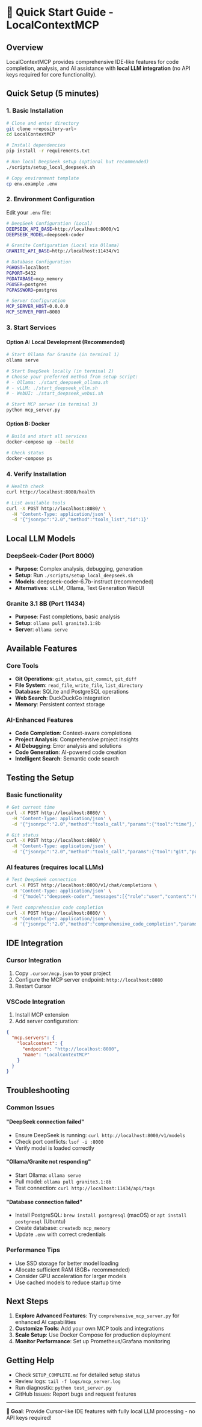 # 🚀 Quick Start Guide - LocalContextMCP

## Overview
LocalContextMCP provides comprehensive IDE-like features for code completion, analysis, and AI assistance with **local LLM integration** (no API keys required for core functionality).

## Quick Setup (5 minutes)

### 1. Basic Installation
```bash
# Clone and enter directory
git clone <repository-url>
cd LocalContextMCP

# Install dependencies
pip install -r requirements.txt

# Run local DeepSeek setup (optional but recommended)
./scripts/setup_local_deepseek.sh

# Copy environment template
cp env.example .env
```

### 2. Environment Configuration
Edit your `.env` file:

```bash
# DeepSeek Configuration (Local)
DEEPSEEK_API_BASE=http://localhost:8000/v1
DEEPSEEK_MODEL=deepseek-coder

# Granite Configuration (Local via Ollama)
GRANITE_API_BASE=http://localhost:11434/v1

# Database Configuration
PGHOST=localhost
PGPORT=5432
PGDATABASE=mcp_memory
PGUSER=postgres
PGPASSWORD=postgres

# Server Configuration
MCP_SERVER_HOST=0.0.0.0
MCP_SERVER_PORT=8080
```

### 3. Start Services

#### Option A: Local Development (Recommended)
```bash
# Start Ollama for Granite (in terminal 1)
ollama serve

# Start DeepSeek locally (in terminal 2)
# Choose your preferred method from setup script:
# - Ollama: ./start_deepseek_ollama.sh
# - vLLM: ./start_deepseek_vllm.sh  
# - WebUI: ./start_deepseek_webui.sh

# Start MCP server (in terminal 3)
python mcp_server.py
```

#### Option B: Docker
```bash
# Build and start all services
docker-compose up --build

# Check status
docker-compose ps
```

### 4. Verify Installation
```bash
# Health check
curl http://localhost:8080/health

# List available tools
curl -X POST http://localhost:8080/ \
  -H 'Content-Type: application/json' \
  -d '{"jsonrpc":"2.0","method":"tools_list","id":1}'
```

## Local LLM Models

### DeepSeek-Coder (Port 8000)
- **Purpose**: Complex analysis, debugging, generation
- **Setup**: Run `./scripts/setup_local_deepseek.sh`
- **Models**: deepseek-coder-6.7b-instruct (recommended)
- **Alternatives**: vLLM, Ollama, Text Generation WebUI

### Granite 3.1 8B (Port 11434)  
- **Purpose**: Fast completions, basic analysis
- **Setup**: `ollama pull granite3.1:8b`
- **Server**: `ollama serve`

## Available Features

### Core Tools
- **Git Operations**: `git_status`, `git_commit`, `git_diff`
- **File System**: `read_file`, `write_file`, `list_directory`
- **Database**: SQLite and PostgreSQL operations
- **Web Search**: DuckDuckGo integration
- **Memory**: Persistent context storage

### AI-Enhanced Features
- **Code Completion**: Context-aware completions
- **Project Analysis**: Comprehensive project insights
- **AI Debugging**: Error analysis and solutions
- **Code Generation**: AI-powered code creation
- **Intelligent Search**: Semantic code search

## Testing the Setup

### Basic functionality
```bash
# Get current time
curl -X POST http://localhost:8080/ \
  -H 'Content-Type: application/json' \
  -d '{"jsonrpc":"2.0","method":"tools_call","params":{"tool":"time"},"id":1}'

# Git status
curl -X POST http://localhost:8080/ \
  -H 'Content-Type: application/json' \
  -d '{"jsonrpc":"2.0","method":"tools_call","params":{"tool":"git","params":{"command":"status"}},"id":2}'
```

### AI features (requires local LLMs)
```bash
# Test DeepSeek connection
curl -X POST http://localhost:8000/v1/chat/completions \
  -H 'Content-Type: application/json' \
  -d '{"model":"deepseek-coder","messages":[{"role":"user","content":"Hello"}]}'

# Test comprehensive code completion
curl -X POST http://localhost:8080/ \
  -H 'Content-Type: application/json' \
  -d '{"jsonrpc":"2.0","method":"comprehensive_code_completion","params":{"file_path":"test.py","line":1,"column":1,"context":"def hello","project_path":"."},"id":3}'
```

## IDE Integration

### Cursor Integration
1. Copy `.cursor/mcp.json` to your project
2. Configure the MCP server endpoint: `http://localhost:8080`
3. Restart Cursor

### VSCode Integration
1. Install MCP extension
2. Add server configuration:
```json
{
  "mcp.servers": {
    "localcontext": {
      "endpoint": "http://localhost:8080",
      "name": "LocalContextMCP"
    }
  }
}
```

## Troubleshooting

### Common Issues

#### "DeepSeek connection failed"
- Ensure DeepSeek is running: `curl http://localhost:8000/v1/models`
- Check port conflicts: `lsof -i :8000`
- Verify model is loaded correctly

#### "Ollama/Granite not responding"
- Start Ollama: `ollama serve`
- Pull model: `ollama pull granite3.1:8b`
- Test connection: `curl http://localhost:11434/api/tags`

#### "Database connection failed"
- Install PostgreSQL: `brew install postgresql` (macOS) or `apt install postgresql` (Ubuntu)
- Create database: `createdb mcp_memory`
- Update `.env` with correct credentials

### Performance Tips
- Use SSD storage for better model loading
- Allocate sufficient RAM (8GB+ recommended)
- Consider GPU acceleration for larger models
- Use cached models to reduce startup time

## Next Steps
1. **Explore Advanced Features**: Try `comprehensive_mcp_server.py` for enhanced AI capabilities
2. **Customize Tools**: Add your own MCP tools and integrations
3. **Scale Setup**: Use Docker Compose for production deployment
4. **Monitor Performance**: Set up Prometheus/Grafana monitoring

## Getting Help
- Check `SETUP_COMPLETE.md` for detailed setup status
- Review logs: `tail -f logs/mcp_server.log`
- Run diagnostic: `python test_server.py`
- GitHub Issues: Report bugs and request features

---

**🎯 Goal**: Provide Cursor-like IDE features with fully local LLM processing - no API keys required!